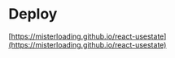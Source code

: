 
# Deploy

[https://misterloading.github.io/react-usestate](https://misterloading.github.io/react-usestate)
